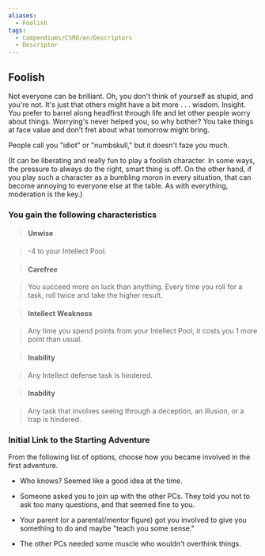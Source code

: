 ```yaml
---
aliases:
  - Foolish
tags:
  - Compendiums/CSRD/en/Descriptors
  - Descriptor
---
```

  
## Foolish    
Not everyone can be brilliant. Oh, you don't think of yourself as stupid, and you're not. It's just that others might have a bit more . . . wisdom. Insight. You prefer to barrel along headfirst through life and let other people worry about things. Worrying's never helped you, so why bother? You take things at face value and don't fret about what tomorrow might bring.  
People call you "idiot" or "numbskull," but it doesn't faze you much.  
(It can be liberating and really fun to play a foolish character. In some ways, the pressure to always do the right, smart thing is off. On the other hand, if you play such a character as a bumbling moron in every situation, that can become annoying to everyone else at the table. As with everything, moderation is the key.)  
### You gain the following characteristics    
> #### Unwise  
> -4 to your Intellect Pool.    
  
> #### Carefree  
> You succeed more on luck than anything. Every time you roll for a task, roll twice and take the higher result.    
  
> #### Intellect Weakness  
> Any time you spend points from your Intellect Pool, it costs you 1 more point than usual.    
  
> #### Inability  
> Any Intellect defense task is hindered.    
  
> #### Inability  
> Any task that involves seeing through a deception, an illusion, or a trap is hindered.    
  
### Initial Link to the Starting Adventure    
From the following list of options, choose how you became involved in the first adventure.    
- Who knows? Seemed like a good idea at the time.    
- Someone asked you to join up with the other PCs. They told you not to ask too many questions, and that seemed fine to you.    
- Your parent (or a parental/mentor figure) got you involved to give you something to do and maybe "teach you some sense."    
- The other PCs needed some muscle who wouldn't overthink things.  